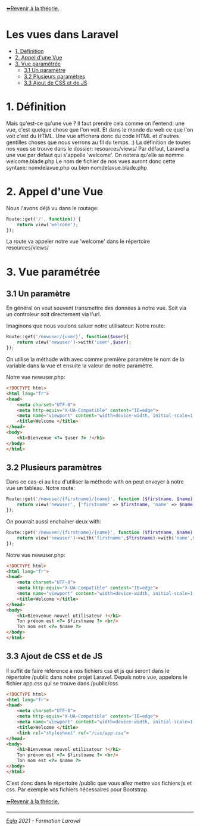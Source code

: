 [:arrow_left:Revenir à la théorie.](../Theo/README.md)
<h1>Les vues dans Laravel</h1>

- [1. Définition](#1-définition)
- [2. Appel d'une Vue](#2-appel-dune-vue)
- [3. Vue paramétrée](#3-vue-paramétrée)
  - [3.1 Un paramètre](#31-un-paramètre)
  - [3.2 Plusieurs paramètres](#32-plusieurs-paramètres)
  - [3.3 Ajout de CSS et de JS](#33-ajout-de-css-et-de-js)

# 1. Définition
Mais qu'est-ce qu'une vue ?
Il faut prendre cela comme on l'entend: une vue, c'est quelque chose que l'on voit. Et dans le monde du web ce que l'on voit c'est du HTML.
Une vue affichera donc du code HTML et d'autres gentilles choses que nous verrons au fil du temps. :) 
La définition de toutes nos vues se trouve dans le dossier: resources/views/
Par défaut, Laravel a une vue par défaut qui s'appelle 'welcome'.
On notera qu'elle se nomme welcome.blade.php
Le nom de fichier de nos vues auront donc cette syntaxe: nomdelavue.php ou bien nomdelavue.blade.php 

# 2. Appel d'une Vue
Nous l'avons déjà vu dans le routage:
```php
Route::get('/', function() {
    return view('welcome');
});
```
La route va appeler notre vue 'welcome' dans le répertoire resources/views/

# 3. Vue paramétrée
## 3.1 Un paramètre
En général on veut souvent transmettre des données à notre vue. Soit via un controleur soit directement via l'url.

Imaginons que nous voulons saluer notre utilisateur:
Notre route:
```php
Route::get('/newuser/{user}', function($user){
    return view('newuser')->with('user',$user);
});
```
On utilise la méthode with avec comme première paramètre le nom de la variable dans la vue et ensuite la valeur de notre paramètre.

Notre vue newuser.php:
```html
<!DOCTYPE html>
<html lang="fr">
<head>
    <meta charset="UTF-8">
    <meta http-equiv="X-UA-Compatible" content="IE=edge">
    <meta name="viewport" content="width=device-width, initial-scale=1.0">
    <title>Welcome </title>
</head>
<body>
    <h1>Bienvenue <?= $user ?> !</h1>
</body>
</html>
```

## 3.2 Plusieurs paramètres
Dans ce cas-ci au lieu d'utiliser la méthode with on peut envoyer à notre vue un tableau.
Notre route:
```php
Route::get('/newuser/{firstname}/{name}', function ($firstname, $name) {
    return view('newuser', ['firstname' => $firstname, 'name' => $name]);
});
```
On pourrait aussi enchaîner deux with:
```php
Route::get('/newuser/{firstname}/{name}', function ($firstname, $name) {
    return view('newuser')->with('firstname',$firstname)->with('name',$name);
});
```

Notre vue newuser.php:
```html
<!DOCTYPE html>
<html lang="fr">
<head>
    <meta charset="UTF-8">
    <meta http-equiv="X-UA-Compatible" content="IE=edge">
    <meta name="viewport" content="width=device-width, initial-scale=1.0">
    <title>Welcome </title>
</head>
<body>
    <h1>Bienvenue nouvel utilisateur !</h1>
    Ton prénom est <?= $firstname ?> <br/>
    Ton nom est <?= $name ?>
</body>
</html>
```

## 3.3 Ajout de CSS et de JS
Il suffit de faire référence à nos fichiers css et js qui seront dans le répertoire /public dans notre projet Laravel.
Depuis notre vue, appelons le fichier app.css qui se trouve dans /public/css
```html
<!DOCTYPE html>
<html lang="fr">
<head>
    <meta charset="UTF-8">
    <meta http-equiv="X-UA-Compatible" content="IE=edge">
    <meta name="viewport" content="width=device-width, initial-scale=1.0">
    <title>Welcome </title>
    <link rel="stylesheet" ref="/css/app.css">
</head>
<body>
    <h1>Bienvenue nouvel utilisateur !</h1>
    Ton prénom est <?= $firstname ?> <br/>
    Ton nom est <?= $name ?>
</body>
</html>
```
C'est donc dans le répertoire /public que vous allez mettre vos fichiers js et css. Par exemple vos fichiers nécessaires pour Bootstrap.





[:arrow_left:Revenir à la théorie.](../Theo/README.md)

---
_[Eqla](http://www.eqla.be) 2021 - Formation Laravel_